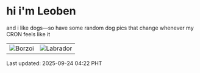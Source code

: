 # hi i'm Leoben

and i like dogs—so have some random dog pics that change whenever my CRON feels like it

|  |  |
|--------|----------|
| ![Borzoi](https://random-dog-vercel.vercel.app/api/random-borzoi?v=1758658950) | ![Labrador](https://random-dog-vercel.vercel.app/api/random-labrador?v=1758658950) |

Last updated: 2025-09-24 04:22 PHT

